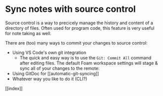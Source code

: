 # Sync notes with source control

Source control is a way to precicely manage the history and content of a directory of files.
Often used for program code, this feature is very useful for note taking as well.

There are (too) many ways to commit your changes to source control:

- Using VS Code's own git integration
  - The quick and easy way is to use the `Git: Commit All` command after editing files. The default Foam workspace settings will stage & sync all of your changes to the remote:
- Using GitDoc for [[automatic-git-syncing]]
- Whatever way you like to do it (CLI?)

[[index]]